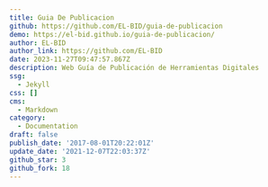 ```yaml
---
title: Guia De Publicacion
github: https://github.com/EL-BID/guia-de-publicacion
demo: https://el-bid.github.io/guia-de-publicacion/
author: EL-BID
author_link: https://github.com/EL-BID
date: 2023-11-27T09:47:57.867Z
description: Web Guía de Publicación de Herramientas Digitales
ssg:
  - Jekyll
css: []
cms:
  - Markdown
category:
  - Documentation
draft: false
publish_date: '2017-08-01T20:22:01Z'
update_date: '2021-12-07T22:03:37Z'
github_star: 3
github_fork: 18
---
```

